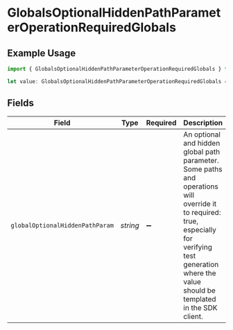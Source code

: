 # GlobalsOptionalHiddenPathParameterOperationRequiredGlobals

## Example Usage

```typescript
import { GlobalsOptionalHiddenPathParameterOperationRequiredGlobals } from "openapi/sdk/models/operations";

let value: GlobalsOptionalHiddenPathParameterOperationRequiredGlobals = {};
```

## Fields

| Field                                                                                                                                                                                                        | Type                                                                                                                                                                                                         | Required                                                                                                                                                                                                     | Description                                                                                                                                                                                                  |
| ------------------------------------------------------------------------------------------------------------------------------------------------------------------------------------------------------------ | ------------------------------------------------------------------------------------------------------------------------------------------------------------------------------------------------------------ | ------------------------------------------------------------------------------------------------------------------------------------------------------------------------------------------------------------ | ------------------------------------------------------------------------------------------------------------------------------------------------------------------------------------------------------------ |
| `globalOptionalHiddenPathParam`                                                                                                                                                                              | *string*                                                                                                                                                                                                     | :heavy_minus_sign:                                                                                                                                                                                           | An optional and hidden global path parameter. Some paths and operations<br/>will override it to required: true, especially for verifying test<br/>generation where the value should be templated in the SDK client.<br/> |